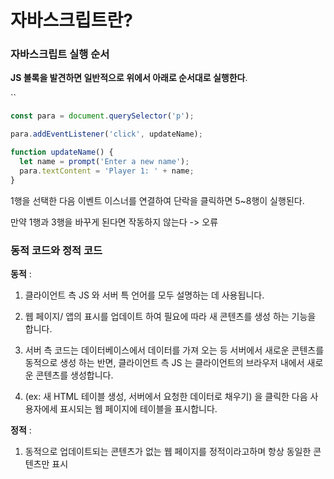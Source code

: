 # 자바스크립트란?

### 자바스크립트 실행 순서

**JS 볼록을 발견하면 일반적으로 위에서 아래로 순서대로 실행한다**.

``

```js
const para = document.querySelector('p');

para.addEventListener('click', updateName);

function updateName() {
  let name = prompt('Enter a new name');
  para.textContent = 'Player 1: ' + name;
}
```

1행을 선택한 다음 이벤트 이스너를 연결하여 단락을 클릭하면 5~8행이 실행된다.

만약 1행과 3행을 바꾸게 된다면 작동하지 않는다 -> 오류



### 동적 코드와 정적 코드

**동적** : 

1. 클라이언트 측 JS 와 서버 특 언어를 모두 설명하는 데 사용됩니다.

2. 웹 페이지/ 앱의 표시를 업데이트 하여 필요에 따라 새 콘텐츠를 생성 하는 기능을 합니다.

3. 서버 측 코드는 데이터베이스에서 데이터를 가져 오는 등 서버에서 새로운 콘텐츠를 동적으로 생성 하는 반면, 클라이언트 측 JS 는 클라이언트의 브라우저 내에서 새로운 콘텐츠를 생성합니다.

4. (ex: 새 HTML 테이블 생성, 서버에서 요청한 데이터로 채우기) 을 클릭한 다음 사용자에세 표시되는 웹 페이지에 테이블을 표시합니다. 

**정적** : 

1. 동적으로 업데이트되는 콘텐츠가 없는 웹 페이지를 정적이라고하며 항상 동일한 콘텐츠만 표시